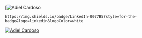 [![Adiel Cardoso](https://i.ibb.co/JxZyKPQ/github-header-image.png)

	https://img.shields.io/badge/LinkedIn-0077B5?style=for-the-badge&logo=linkedin&logoColor=white


[![Adiel Cardoso](https://github-readme-stats.vercel.app/api/top-langs/?username=AdielCardosoDev&layout=compact)](https://github.com/anuraghazra/github-readme-stats)
